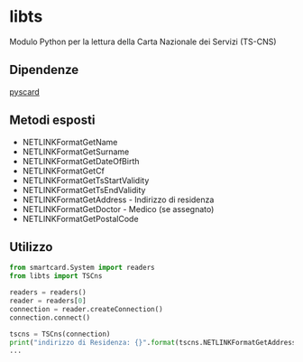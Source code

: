 # libts
Modulo Python per la lettura della Carta Nazionale dei Servizi (TS-CNS)
 
##  Dipendenze

[pyscard](https://pypi.org/project/pyscard/)

## Metodi esposti

* NETLINKFormatGetName
* NETLINKFormatGetSurname
* NETLINKFormatGetDateOfBirth
* NETLINKFormatGetCf
* NETLINKFormatGetTsStartValidity
* NETLINKFormatGetTsEndValidity
* NETLINKFormatGetAddress - Indirizzo di residenza
* NETLINKFormatGetDoctor - Medico (se assegnato)
* NETLINKFormatGetPostalCode

## Utilizzo

```python
from smartcard.System import readers
from libts import TSCns

readers = readers()
reader = readers[0]
connection = reader.createConnection()
connection.connect()

tscns = TSCns(connection)	
print("indirizzo di Residenza: {}".format(tscns.NETLINKFormatGetAddress()))
...

```

